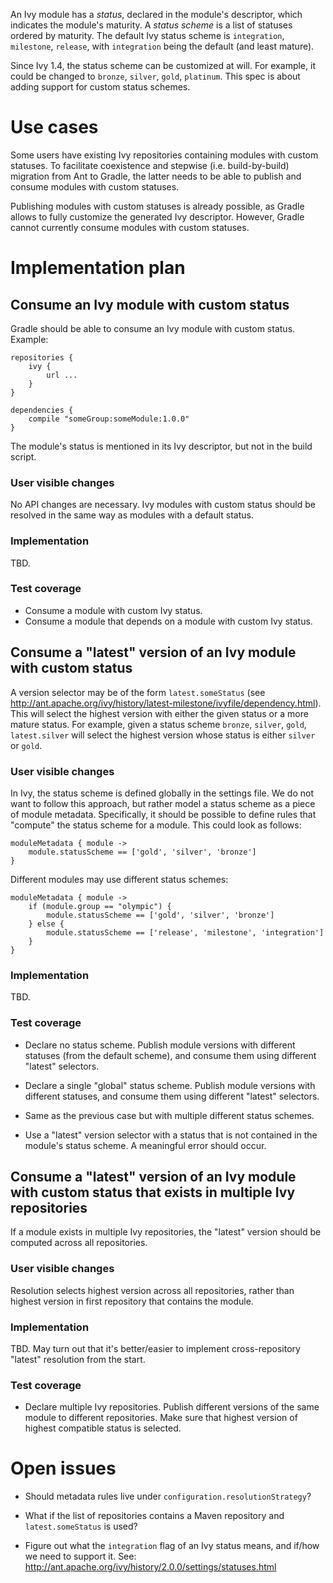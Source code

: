 An Ivy module has a *status*, declared in the module's descriptor, which indicates the module's maturity. A *status scheme* is a
list of statuses ordered by maturity. The default Ivy status scheme is `integration`, `milestone`, `release`, with
`integration` being the default (and least mature).

Since Ivy 1.4, the status scheme can be customized at will. For example, it could be changed to `bronze`, `silver`,
`gold`, `platinum`. This spec is about adding support for custom status schemes.

# Use cases

Some users have existing Ivy repositories containing modules with custom statuses. To facilitate coexistence and stepwise
(i.e. build-by-build) migration from Ant to Gradle, the latter needs to be able to publish and consume modules with custom statuses.

Publishing modules with custom statuses is already possible, as Gradle allows to fully customize the generated Ivy descriptor.
However, Gradle cannot currently consume modules with custom statuses.

# Implementation plan

## Consume an Ivy module with custom status

Gradle should be able to consume an Ivy module with custom status. Example:

    repositories {
        ivy {
            url ...
        }
    }

    dependencies {
        compile "someGroup:someModule:1.0.0"
    }

The module's status is mentioned in its Ivy descriptor, but not in the build script.

### User visible changes

No API changes are necessary. Ivy modules with custom status should be resolved in the same way as modules with a default status.

### Implementation

TBD.

### Test coverage

* Consume a module with custom Ivy status.
* Consume a module that depends on a module with custom Ivy status.

## Consume a "latest" version of an Ivy module with custom status

A version selector may be of the form `latest.someStatus` (see http://ant.apache.org/ivy/history/latest-milestone/ivyfile/dependency.html).
This will select the highest version with either the given status or a more mature status. For example, given a status scheme
`bronze`, `silver`, `gold`, `latest.silver` will select the highest version whose status is either `silver` or `gold`.

### User visible changes

In Ivy, the status scheme is defined globally in the settings file. We do not want to follow this approach, but rather
model a status scheme as a piece of module metadata. Specifically, it should be possible to define rules that "compute"
the status scheme for a module. This could look as follows:

    moduleMetadata { module ->
        module.statusScheme == ['gold', 'silver', 'bronze']
    }

Different modules may use different status schemes:

    moduleMetadata { module ->
        if (module.group == "olympic") {
            module.statusScheme == ['gold', 'silver', 'bronze']
        } else {
            module.statusScheme == ['release', 'milestone', 'integration']
        }
    }

### Implementation

TBD.

### Test coverage

* Declare no status scheme. Publish module versions with different statuses (from the default scheme), and consume them using different "latest" selectors.

* Declare a single "global" status scheme. Publish module versions with different statuses, and consume them using different "latest" selectors.

* Same as the previous case but with multiple different status schemes.

* Use a "latest" version selector with a status that is not contained in the module's status scheme. A meaningful error should occur.

## Consume a "latest" version of an Ivy module with custom status that exists in multiple Ivy repositories

If a module exists in multiple Ivy repositories, the "latest" version should be computed across all repositories.

### User visible changes

Resolution selects highest version across all repositories, rather than highest version in first repository that contains the module.

### Implementation

TBD. May turn out that it's better/easier to implement cross-repository "latest" resolution from the start.

### Test coverage

* Declare multiple Ivy repositories. Publish different versions of the same module to different repositories. Make sure that highest version of highest compatible status is selected.

# Open issues

* Should metadata rules live under `configuration.resolutionStrategy`?

* What if the list of repositories contains a Maven repository and `latest.someStatus` is used?

* Figure out what the `integration` flag of an Ivy status means, and if/how we need to support it. See: http://ant.apache.org/ivy/history/2.0.0/settings/statuses.html


